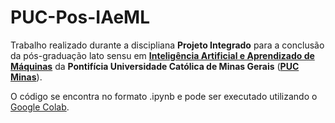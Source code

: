 # PUC-Pos-IAeML
Trabalho realizado durante a discipliana **Projeto Integrado** para a conclusão da pós-graduação lato sensu em [**Inteligência Artificial e Aprendizado de Máquinas**](https://www.pucminas.br/PucVirtual/Pos-Graduacao/Paginas/Inteligencia-Artificial-e-Aprendizado-de-Maquina.aspx) da **Pontifícia Universidade Católica de Minas Gerais** ([**PUC Minas**](https://www.pucminas.br/)).

O código se encontra no formato .ipynb e pode ser executado utilizando o [Google Colab](https://colab.research.google.com/). 
